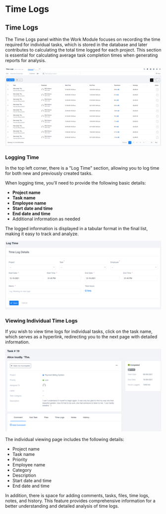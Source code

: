 # Time Logs

## Time Logs

The Time Logs panel within the Work Module focuses on recording the time required for individual tasks, which is stored in the database and later contributes to calculating the total time logged for each project. This section is essential for calculating average task completion times when generating reports for analysis.

![CafsBGIH-uB_0QtrvSiXK3_CYgHG-qg9-w.png](Time%20Logs%205c46824ce4514236a21092828cb67ae2/CafsBGIH-uB_0QtrvSiXK3_CYgHG-qg9-w.png)

### Logging Time

In the top left corner, there is a "Log Time" section, allowing you to log time for both new and previously created tasks.

When logging time, you'll need to provide the following basic details:

- **Project name**
- **Task name**
- **Employee name**
- **Start date and time**
- **End date and time**
- Additional information as needed

The logged information is displayed in a tabular format in the final list, making it easy to track and analyze.

![Qsnv3E7abl5wJcGud5HoN5GMNFsmhPORrA.png](Time%20Logs%205c46824ce4514236a21092828cb67ae2/Qsnv3E7abl5wJcGud5HoN5GMNFsmhPORrA.png)

### Viewing Individual Time Logs

If you wish to view time logs for individual tasks, click on the task name, which serves as a hyperlink, redirecting you to the next page with detailed information.

![3MXFOeOOl-QiMUroocH6shO1EK0Jj3REKQ.png](Time%20Logs%205c46824ce4514236a21092828cb67ae2/3MXFOeOOl-QiMUroocH6shO1EK0Jj3REKQ.png)

The individual viewing page includes the following details:

- Project name
- Task name
- Priority
- Employee name
- Category
- Description
- Start date and time
- End date and time

In addition, there is space for adding comments, tasks, files, time logs, notes, and history. This feature provides comprehensive information for a better understanding and detailed analysis of time logs.